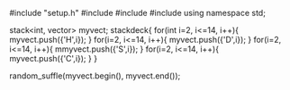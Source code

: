 #include "setup.h"
#include <vector>
#include <algorithm>
#include <stack>
using namespace std;

stack<int, vector<Card>> myvect;
stack<myvect>deck{
  for(int i=2, i<=14, i++){
    myvect.push({'H',i});
  }
  for(i=2, i<=14, i++){
    myvect.push({'D',i});
  }
  for(i=2, i<=14, i++){
    mmyvect.push({'S',i});
  }
  for(i=2, i<=14, i++){
    myvect.push({'C',i});
  }
  }

random_suffle(myvect.begin(), myvect.end());
